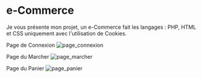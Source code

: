 # e-Commerce
Je vous présente mon projet, un e-Commerce fait les langages : PHP, HTML et CSS uniquement avec l'utilisation de Cookies.


Page de Connexion
![page_connexion](https://user-images.githubusercontent.com/73890015/115873351-1d85bc80-a443-11eb-9587-b222fbe164d8.png)

Page du Marcher
![page_marcher](https://user-images.githubusercontent.com/73890015/115874050-f5e32400-a443-11eb-9b44-36a17b53d969.png)

Page du Panier
![page_panier](https://user-images.githubusercontent.com/73890015/115874062-faa7d800-a443-11eb-9a75-62a4f823a9b4.png)
